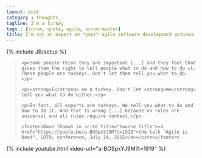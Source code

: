 ```yaml
---
layout: post
category : thoughts
tagline: I'm a turkey
tags : [scrum, quote, agile, scrum-master]
title: I'm not an expert on *your* agile software development process
---
```

{% include JB/setup %}


<blockquote>

    <p>Some people think they are important [...] and they feel that gives them the right to tell people what to do and how to do it. These people are turkeys. Don't let them tell you what to do.</p>

    <p><strong>I</strong> am a turkey. Don't let <strong>me</strong> tell you what to do either.</p> 

    <p>In fact, all experts are turkeys. We tell you what to do and how to do it. And that is wrong [...] because no rules are universal and all rules require context.</p>  

    <footer>Dave Thomas in <cite title="Source Title"><a href="https://youtu.be/a-BOSpxYJ9M?t=1919">the talk "Agile is Dead", GOTO; conference, July 14, 2015</a></cite></footer>

</blockquote>

{% include youtube.html video-url="a-BOSpxYJ9M?t=1919" %}
